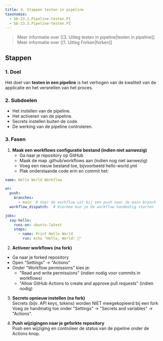 ```yaml
---
title: 4. Stappen testen in pipeline
taxonomie:
  - bb-23.2.Pipeline-testen.PI
  - bb-23.3.Pipeline-testen.PI
---
```


> Meer informatie over [[3. Uitleg testen in pipeline|testen in pipeline]]
> Meer informatie over [[1. Uitleg Forken|forken]]

## Stappen
### 1. Doel
Het doel van **testen in een pipeline** is het verhogen van de kwaliteit van de applicatie en het versnellen van het proces. 

### 2. Subdoelen
- Het instellen van de pipeline.
- Het activeren van de pipeline.
- Secrets instellen buiten de code. 
- De werking van de pipeline controleren.

### 3. Fasen
1. **Maak een workflows configuratie bestand (indien niet aanwezig)**  
   - Ga naar je repository op GitHub
   - Maak de map .github/workflows aan (indien nog niet aanwezig)
   - Voeg een nieuw bestand toe, bijvoorbeeld hello-world.yml
   - Plak onderstaande code erin en commit het: 

``` yaml
name: Hello World Workflow

on:
  push:
    branches:
      - main  # Voer de workflow uit bij een push naar de main branch
  workflow_dispatch:  # Hiermee kun je de workflow handmatig starten

jobs:
  say-hello:
    runs-on: ubuntu-latest
    steps:
      - name: Print Hello World
        run: echo "Hello, World! 🎉"

```

2. **Activeer workflows (na fork)**  
- Ga naar je forked repository
- Open "Settings" → "Actions"
- Onder "Workflow permissions" kies je:
  - "Read and write permissions" (indien nodig voor commits in workflows)
  - "Allow GitHub Actions to create and approve pull requests" (indien nodig) 

3. **Secrets opnieuw instellen (na fork)**  
Secrets (bijv. API keys, tokens) worden NIET meegekopieerd bij een fork Voeg ze handmatig toe onder "Settings" → "Secrets and variables" → "Actions".

4. **Push wijzigingen naar je geforkte repository**  
Push een wijziging en controleer de status van de pipeline onder de Actions knop. 
